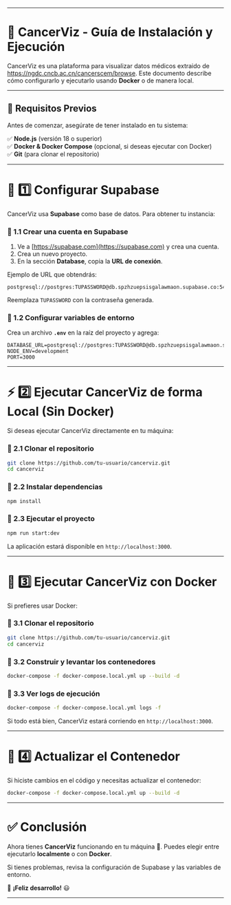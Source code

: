 
---

# 🏥 CancerViz - Guía de Instalación y Ejecución  

CancerViz es una plataforma para visualizar datos médicos extraido de https://ngdc.cncb.ac.cn/cancerscem/browse. Este documento describe cómo configurarlo y ejecutarlo usando **Docker** o de manera local.  

---

## 🚀 Requisitos Previos  
Antes de comenzar, asegúrate de tener instalado en tu sistema:  

✅ **Node.js** (versión 18 o superior)  
✅ **Docker & Docker Compose** (opcional, si deseas ejecutar con Docker)  
✅ **Git** (para clonar el repositorio)  

---

# 📌 1️⃣ Configurar Supabase  
CancerViz usa **Supabase** como base de datos. Para obtener tu instancia:  

### 🔹 1.1 Crear una cuenta en Supabase  
1. Ve a [https://supabase.com](https://supabase.com) y crea una cuenta.  
2. Crea un nuevo proyecto.  
3. En la sección **Database**, copia la **URL de conexión**.  

Ejemplo de URL que obtendrás:  

```
postgresql://postgres:TUPASSWORD@db.spzhzuepsisgalawmaon.supabase.co:5432/postgres
```

Reemplaza `TUPASSWORD` con la contraseña generada.  

### 🔹 1.2 Configurar variables de entorno  
Crea un archivo **`.env`** en la raíz del proyecto y agrega:  

```env
DATABASE_URL=postgresql://postgres:TUPASSWORD@db.spzhzuepsisgalawmaon.supabase.co:5432/postgres
NODE_ENV=development
PORT=3000
```

---

# ⚡ 2️⃣ Ejecutar CancerViz de forma Local (Sin Docker)  
Si deseas ejecutar CancerViz directamente en tu máquina:  

### 🔹 2.1 Clonar el repositorio  
```bash
git clone https://github.com/tu-usuario/cancerviz.git
cd cancerviz
```

### 🔹 2.2 Instalar dependencias  
```bash
npm install
```

### 🔹 2.3 Ejecutar el proyecto  
```bash
npm run start:dev
```

La aplicación estará disponible en `http://localhost:3000`.  

---

# 🐳 3️⃣ Ejecutar CancerViz con Docker  
Si prefieres usar Docker:  

### 🔹 3.1 Clonar el repositorio  
```bash
git clone https://github.com/tu-usuario/cancerviz.git
cd cancerviz
```

### 🔹 3.2 Construir y levantar los contenedores  
```bash
docker-compose -f docker-compose.local.yml up --build -d
```

### 🔹 3.3 Ver logs de ejecución  
```bash
docker-compose -f docker-compose.local.yml logs -f
```

Si todo está bien, CancerViz estará corriendo en `http://localhost:3000`.  

---

# 🔄 4️⃣ Actualizar el Contenedor  
Si hiciste cambios en el código y necesitas actualizar el contenedor:  

```bash
docker-compose -f docker-compose.local.yml up --build -d
```

---

# ✅ Conclusión  
Ahora tienes **CancerViz** funcionando en tu máquina 🎉. Puedes elegir entre ejecutarlo **localmente** o con **Docker**.  

Si tienes problemas, revisa la configuración de Supabase y las variables de entorno.  

🚀 **¡Feliz desarrollo!** 😃  

---
